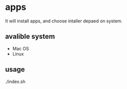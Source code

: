 # apps

It will install apps, and choose intaller depaed on system.

## avalible system

- Mac OS
- Linux

## usage

./index.sh

